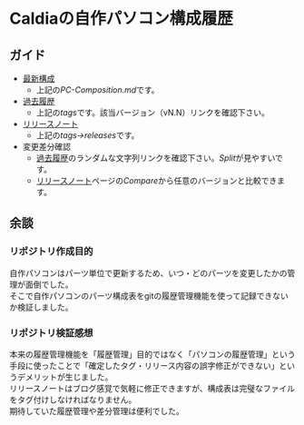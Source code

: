 # Caldiaの自作パソコン構成履歴

## ガイド
- [最新構成](https://github.com/CaldiaNX/caldia-homebuilt-computer/blob/main/PC-Composition.md)
  - 上記の*PC-Composition.md*です。
- [過去履歴](https://github.com/CaldiaNX/caldia-homebuilt-computer/tags)
  - 上記の*tags*です。該当バージョン（vN.N）リンクを確認下さい。
- [リリースノート](https://github.com/CaldiaNX/caldia-homebuilt-computer/releases)
  - 上記の*tags→releases*です。
- 変更差分確認
  - [過去履歴](https://github.com/CaldiaNX/caldia-homebuilt-computer/tags)のランダムな文字列リンクを確認下さい。*Split*が見やすいです。
  - [リリースノート](https://github.com/CaldiaNX/caldia-homebuilt-computer/releases)ページの*Compare*から任意のバージョンと比較できます。

## 余談
### リポジトリ作成目的
自作パソコンはパーツ単位で更新するため、いつ・どのパーツを変更したかの管理が面倒でした。  
そこで自作パソコンのパーツ構成表をgitの履歴管理機能を使って記録できないか検証しました。

### リポジトリ検証感想
本来の履歴管理機能を「履歴管理」目的ではなく「パソコンの履歴管理」という手段に使ったことで「確定したタグ・リリース内容の誤字修正ができない」というデメリットが生じました。  
リリースノートはブログ感覚で気軽に修正できますが、構成表は完璧なファイルをタグ付けしなければなりません。  
期待していた履歴管理や差分管理は便利でした。  
